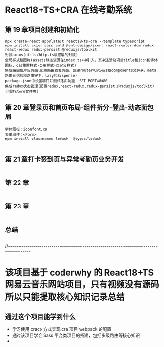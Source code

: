 # React18+TS+CRA 在线考勤系统

## 第 19 章项目创建和初始化

```
npx create-react-app@latest react18-ts-cra --template typescript
npm install axios sass antd @ant-design/icons react-router-dom redux react-redux redux-persist @reduxjs/toolkit
封装axios(utils/http.ts最底层的封装)
全局样式和图片(assets静态资源在index.tsx中引入，其中还涉及项目title和icon和字体图标，css重置样式-公用样式-自定义样式)
集成路由和对应页面(配置路由表和页面，创建router和views和components文件夹，meta路由元信息和路由守卫，lazy和Suspense)
package.json中设置端口并测试路由功能  SET PORT=8080
集成redux状态管理(配置redux,react-redux,redux-persist,@reduxjs/toolkit)(创建store文件夹)
```

## 第 20 章登录页和首页布局-组件拆分-登出-动态面包屑

```
字体图标：iconfont.cn
表单组件：<Form>
npm install classnames lodash  @types/lodash


```

## 第 21 章打卡签到页与异常考勤页业务开发

```

```

## 第 22 章

```

```

## 第 23 章

```

```

## 总结

```

```

//-----------------------------------------------------------------------------------------

# 该项目基于 coderwhy 的 React18+TS 网易云音乐网站项目，只有视频没有源码所以只能提取核心知识记录总结

## 通过这个项目能学到什么

- 学习使用 craco 方式实现 cra 项目 webpack 的配置
- 通过该项目学会 Sass 平台类项目的搭建，包括多级路由等核心知识
-
